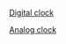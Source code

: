 [Digital clock](https://matrixunec25.netlify.app/projects/clocks/)

[Analog clock](https://matrixunec25.netlify.app/projects/clocks/analog.html)